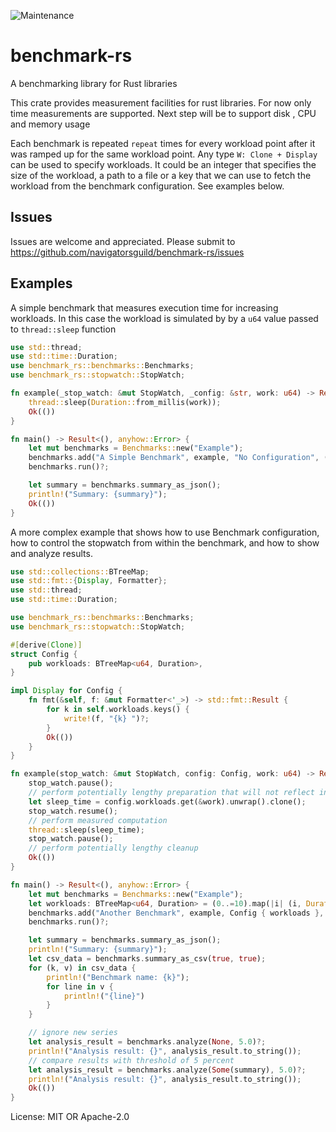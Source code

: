 ![Maintenance](https://img.shields.io/badge/maintenance-activly--developed-brightgreen.svg)

# benchmark-rs

A benchmarking library for Rust libraries

This crate provides measurement facilities for rust libraries. For now only time measurements
are supported. Next step will be to support disk , CPU and memory usage

Each benchmark is repeated `repeat` times for every workload point after it was ramped up for
the same workload point. Any type `W: Clone + Display` can be used to specify workloads. It could
be an integer that specifies the size of the workload, a path to a file or a key that we can use
to fetch the workload from the benchmark configuration. See examples below.

## Issues
Issues are welcome and appreciated. Please submit to https://github.com/navigatorsguild/benchmark-rs/issues

## Examples
A simple benchmark that measures execution time for increasing workloads. In this case the workload is simulated by
by a `u64` value passed to `thread::sleep` function
```rust
use std::thread;
use std::time::Duration;
use benchmark_rs::benchmarks::Benchmarks;
use benchmark_rs::stopwatch::StopWatch;

fn example(_stop_watch: &mut StopWatch, _config: &str, work: u64) -> Result<(), anyhow::Error> {
    thread::sleep(Duration::from_millis(work));
    Ok(())
}

fn main() -> Result<(), anyhow::Error> {
    let mut benchmarks = Benchmarks::new("Example");
    benchmarks.add("A Simple Benchmark", example, "No Configuration", (1..=10).collect(), 2, 1)?;
    benchmarks.run()?;

    let summary = benchmarks.summary_as_json();
    println!("Summary: {summary}");
    Ok(())
}
```

A more complex example that shows how to use Benchmark configuration, how to control the
stopwatch from within the benchmark, and how to show and analyze results.
```rust
use std::collections::BTreeMap;
use std::fmt::{Display, Formatter};
use std::thread;
use std::time::Duration;

use benchmark_rs::benchmarks::Benchmarks;
use benchmark_rs::stopwatch::StopWatch;

#[derive(Clone)]
struct Config {
    pub workloads: BTreeMap<u64, Duration>,
}

impl Display for Config {
    fn fmt(&self, f: &mut Formatter<'_>) -> std::fmt::Result {
        for k in self.workloads.keys() {
            write!(f, "{k} ")?;
        }
        Ok(())
    }
}

fn example(stop_watch: &mut StopWatch, config: Config, work: u64) -> Result<(), anyhow::Error> {
    stop_watch.pause();
    // perform potentially lengthy preparation that will not reflect in the measurement
    let sleep_time = config.workloads.get(&work).unwrap().clone();
    stop_watch.resume();
    // perform measured computation
    thread::sleep(sleep_time);
    stop_watch.pause();
    // perform potentially lengthy cleanup
    Ok(())
}

fn main() -> Result<(), anyhow::Error> {
    let mut benchmarks = Benchmarks::new("Example");
    let workloads: BTreeMap<u64, Duration> = (0..=10).map(|i| (i, Duration::from_millis(i))).collect();
    benchmarks.add("Another Benchmark", example, Config { workloads }, (1..=10).collect(), 2, 1)?;
    benchmarks.run()?;

    let summary = benchmarks.summary_as_json();
    println!("Summary: {summary}");
    let csv_data = benchmarks.summary_as_csv(true, true);
    for (k, v) in csv_data {
        println!("Benchmark name: {k}");
        for line in v {
            println!("{line}")
        }
    }

    // ignore new series
    let analysis_result = benchmarks.analyze(None, 5.0)?;
    println!("Analysis result: {}", analysis_result.to_string());
    // compare results with threshold of 5 percent
    let analysis_result = benchmarks.analyze(Some(summary), 5.0)?;
    println!("Analysis result: {}", analysis_result.to_string());
    Ok(())
}
```


License: MIT OR Apache-2.0
